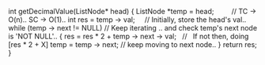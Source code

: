 int getDecimalValue(ListNode* head) {
ListNode *temp = head;          //  TC -> O(n).. SC -> O(1)..
int res = temp -> val;      //  Initially, store the head's val..
while (temp -> next != NULL)  //  Keep iterating .. and check temp's next node is 'NOT NULL'..
{
res = res * 2 + temp -> next -> val;   //   If not then, doing [res * 2 + X]
temp = temp -> next; // keep moving to next node..
}
return res;
}